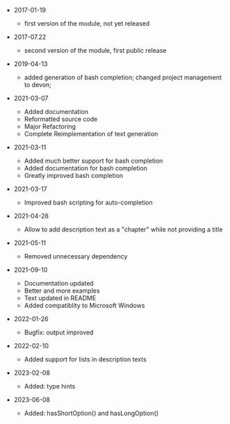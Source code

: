 * 2017-01-19
	* first version of the module, not yet released

* 2017-07.22
	* second version of the module, first public release

* 2019-04-13
	* added generation of bash completion; changed project management to devon;

* 2021-03-07
	* Added documentation
	* Reformatted source code
	* Major Refactoring
	* Complete Reimplementation of text generation

* 2021-03-11
	* Added much better support for bash completion
	* Added documentation for bash completion
	* Greatly improved bash completion

* 2021-03-17
	* Improved bash scripting for auto-completion

* 2021-04-28
	* Allow to add description text as a "chapter" while not providing a title

* 2021-05-11
	* Removed unnecessary dependency

* 2021-09-10
	* Documentation updated
	* Better and more examples
	* Text updated in README
	* Added compatiblity to Microsoft Windows

* 2022-01-26
	* Bugfix: output improved

* 2022-02-10
	* Added support for lists in description texts

* 2023-02-08
	* Added: type hints

* 2023-06-08
	* Added: hasShortOption() and hasLongOption()

